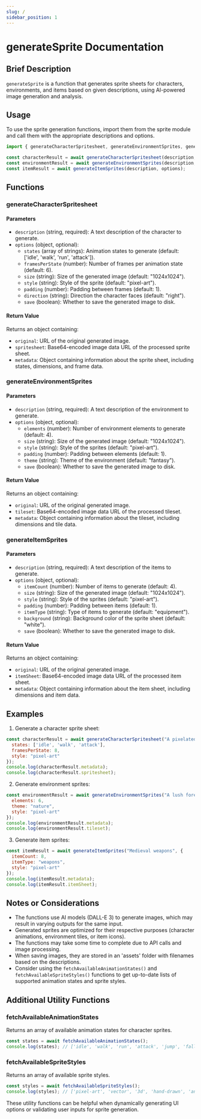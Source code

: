 ```yaml
---
slug: /
sidebar_position: 1
---
```


# generateSprite Documentation

## Brief Description
`generateSprite` is a function that generates sprite sheets for characters, environments, and items based on given descriptions, using AI-powered image generation and analysis.

## Usage
To use the sprite generation functions, import them from the sprite module and call them with the appropriate descriptions and options.

```javascript
import { generateCharacterSpritesheet, generateEnvironmentSprites, generateItemSprites } from './path/to/sprite/module';

const characterResult = await generateCharacterSpritesheet(description, options);
const environmentResult = await generateEnvironmentSprites(description, options);
const itemResult = await generateItemSprites(description, options);
```

## Functions

### generateCharacterSpritesheet

#### Parameters
- `description` (string, required): A text description of the character to generate.
- `options` (object, optional):
  - `states` (array of strings): Animation states to generate (default: ['idle', 'walk', 'run', 'attack']).
  - `framesPerState` (number): Number of frames per animation state (default: 6).
  - `size` (string): Size of the generated image (default: "1024x1024").
  - `style` (string): Style of the sprite (default: "pixel-art").
  - `padding` (number): Padding between frames (default: 1).
  - `direction` (string): Direction the character faces (default: "right").
  - `save` (boolean): Whether to save the generated image to disk.

#### Return Value
Returns an object containing:
- `original`: URL of the original generated image.
- `spritesheet`: Base64-encoded image data URL of the processed sprite sheet.
- `metadata`: Object containing information about the sprite sheet, including states, dimensions, and frame data.

### generateEnvironmentSprites

#### Parameters
- `description` (string, required): A text description of the environment to generate.
- `options` (object, optional):
  - `elements` (number): Number of environment elements to generate (default: 4).
  - `size` (string): Size of the generated image (default: "1024x1024").
  - `style` (string): Style of the sprites (default: "pixel-art").
  - `padding` (number): Padding between elements (default: 1).
  - `theme` (string): Theme of the environment (default: "fantasy").
  - `save` (boolean): Whether to save the generated image to disk.

#### Return Value
Returns an object containing:
- `original`: URL of the original generated image.
- `tileset`: Base64-encoded image data URL of the processed tileset.
- `metadata`: Object containing information about the tileset, including dimensions and tile data.

### generateItemSprites

#### Parameters
- `description` (string, required): A text description of the items to generate.
- `options` (object, optional):
  - `itemCount` (number): Number of items to generate (default: 4).
  - `size` (string): Size of the generated image (default: "1024x1024").
  - `style` (string): Style of the sprites (default: "pixel-art").
  - `padding` (number): Padding between items (default: 1).
  - `itemType` (string): Type of items to generate (default: "equipment").
  - `background` (string): Background color of the sprite sheet (default: "white").
  - `save` (boolean): Whether to save the generated image to disk.

#### Return Value
Returns an object containing:
- `original`: URL of the original generated image.
- `itemSheet`: Base64-encoded image data URL of the processed item sheet.
- `metadata`: Object containing information about the item sheet, including dimensions and item data.

## Examples

1. Generate a character sprite sheet:
```javascript
const characterResult = await generateCharacterSpritesheet("A pixelated robot", {
  states: ['idle', 'walk', 'attack'],
  framesPerState: 8,
  style: "pixel-art"
});
console.log(characterResult.metadata);
console.log(characterResult.spritesheet);
```

2. Generate environment sprites:
```javascript
const environmentResult = await generateEnvironmentSprites("A lush forest", {
  elements: 6,
  theme: "nature",
  style: "pixel-art"
});
console.log(environmentResult.metadata);
console.log(environmentResult.tileset);
```

3. Generate item sprites:
```javascript
const itemResult = await generateItemSprites("Medieval weapons", {
  itemCount: 8,
  itemType: "weapons",
  style: "pixel-art"
});
console.log(itemResult.metadata);
console.log(itemResult.itemSheet);
```

## Notes or Considerations
- The functions use AI models (DALL-E 3) to generate images, which may result in varying outputs for the same input.
- Generated sprites are optimized for their respective purposes (character animations, environment tiles, or item icons).
- The functions may take some time to complete due to API calls and image processing.
- When saving images, they are stored in an 'assets' folder with filenames based on the descriptions.
- Consider using the `fetchAvailableAnimationStates()` and `fetchAvailableSpriteStyles()` functions to get up-to-date lists of supported animation states and sprite styles.

## Additional Utility Functions

### fetchAvailableAnimationStates

Returns an array of available animation states for character sprites.

```javascript
const states = await fetchAvailableAnimationStates();
console.log(states); // ['idle', 'walk', 'run', 'attack', 'jump', 'fall', 'hurt', 'die']
```

### fetchAvailableSpriteStyles

Returns an array of available sprite styles.

```javascript
const styles = await fetchAvailableSpriteStyles();
console.log(styles); // ['pixel-art', 'vector', '3d', 'hand-drawn', 'anime']
```

These utility functions can be helpful when dynamically generating UI options or validating user inputs for sprite generation.
